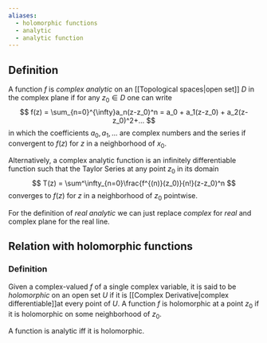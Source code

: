 ```yaml
---
aliases:
  - holomorphic functions
  - analytic
  - analytic function
---
```

## Definition
A function $f$ is _complex analytic_ on an [[Topological spaces|open set]] $D$ in the complex plane if for any $z_0 \in D$ one can write
$$
f(z) = \sum_{n=0}^{\infty}a_n(z-z_0)^n = a_0 + a_1(z-z_0) + a_2(z-z_0)^2+...
$$
in which the coefficients $a_0, a_1, ...$  are complex numbers and the series if convergent to $f(z)$ for $z$ in a neighborhood of $x_0$.

Alternatively, a complex analytic function is an infinitely differentiable function such that the Taylor Series at any point $z_0$ in its domain
$$
T(z) = \sum^\infty_{n=0}\frac{f^{(n)}(z_0)}{n!}(z-z_0)^n
$$
converges to $f(z)$ for $z$ in a neighborhood of $z_0$ pointwise.

For the definition of _real analytic_ we can just replace _complex_ for _real_ and complex plane for the real line.


## Relation with holomorphic functions
### Definition
Given a complex-valued $f$ of a single complex variable, it is said to be _holomorphic_ on an open set $U$ if it is [[Complex Derivative|complex differentiable]]at every point of $U$. A function $f$ is holomorphic at a point $z_0$ if it is holomorphic on some neighborhood of $z_0$.

A function is analytic iff it is holomorphic.